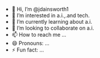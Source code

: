 - 👋 Hi, I’m @jdainsworth1
- 👀 I’m interested in a.i.,.and tech.
- 🌱 I’m currently learning about a.i.
- 💞️ I’m looking to collaborate on a.i.
- 📫 How to reach me ...
- 😄 Pronouns: ...
- ⚡ Fun fact: ...

<!---
jdainsworth1/jdainsworth1 is a ✨ special ✨ repository because its `README.md` (this file) appears on your GitHub profile.
You can click the Preview link to take a look at your changes.
--->
